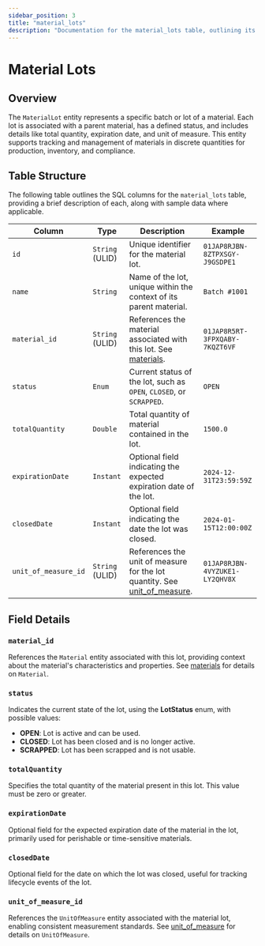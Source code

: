 ```yaml
---
sidebar_position: 3
title: "material_lots"
description: "Documentation for the material_lots table, outlining its columns and structure."
---
```


# Material Lots

## Overview

The `MaterialLot` entity represents a specific batch or lot of a material. Each lot is associated with a parent
material, has a defined status, and includes details like total quantity, expiration date, and unit of measure. This
entity supports tracking and management of materials in discrete quantities for production, inventory, and compliance.

## Table Structure

The following table outlines the SQL columns for the `material_lots` table, providing a brief description of each, along
with sample data where applicable.

| Column               | Type            | Description                                                                                                                 | Example                        |
|----------------------|-----------------|-----------------------------------------------------------------------------------------------------------------------------|--------------------------------|
| `id`                 | `String` (ULID) | Unique identifier for the material lot.                                                                                     | `01JAP8RJBN-8ZTPXSGY-J9GSDPE1` |
| `name`               | `String`        | Name of the lot, unique within the context of its parent material.                                                          | `Batch #1001`                  |
| `material_id`        | `String` (ULID) | References the material associated with this lot. See [materials](materials.md).                                            | `01JAP8R5RT-3FPXQABY-7KQZT6VF` |
| `status`             | `Enum`          | Current status of the lot, such as `OPEN`, `CLOSED`, or `SCRAPPED`.                                                         | `OPEN`                         |
| `totalQuantity`      | `Double`        | Total quantity of material contained in the lot.                                                                            | `1500.0`                       |
| `expirationDate`     | `Instant`       | Optional field indicating the expected expiration date of the lot.                                                          | `2024-12-31T23:59:59Z`         |
| `closedDate`         | `Instant`       | Optional field indicating the date the lot was closed.                                                                      | `2024-01-15T12:00:00Z`         |
| `unit_of_measure_id` | `String` (ULID) | References the unit of measure for the lot quantity. See [unit_of_measure](../utility-models/uom-model/unit_of_measure.md). | `01JAP8RJBN-4VYZUKE1-LY2QHV8X` |

## Field Details

### `material_id`

References the `Material` entity associated with this lot, providing context about the material's characteristics and
properties.
See [materials](materials.md) for details on `Material`.

### `status`

Indicates the current state of the lot, using the **LotStatus** enum, with possible values:

- **OPEN**: Lot is active and can be used.
- **CLOSED**: Lot has been closed and is no longer active.
- **SCRAPPED**: Lot has been scrapped and is not usable.

### `totalQuantity`

Specifies the total quantity of the material present in this lot. This value must be zero or greater.

### `expirationDate`

Optional field for the expected expiration date of the material in the lot, primarily used for perishable or
time-sensitive materials.

### `closedDate`

Optional field for the date on which the lot was closed, useful for tracking lifecycle events of the lot.

### `unit_of_measure_id`

References the `UnitOfMeasure` entity associated with the material lot, enabling consistent measurement standards.
See [unit_of_measure](../utility-models/uom-model/unit_of_measure.md) for details on `UnitOfMeasure`.